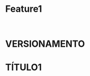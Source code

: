 # Feature1 <HTML>

<HEAD><TITLE>ATIVIDADE DE VERSIONAMENTO</TITLE></HEAD>

<BODY>

    <H1> VERSIONAMENTO </H1>

</BODY>

</HTML>


<HTML>
<HEAD><TITLE>ATIVIDADE DE VERSIONAMENTO</TITLE></HEAD>
<BODY>
   <H1> TÍTULO1 </H1>
</BODY>
</HTML>
